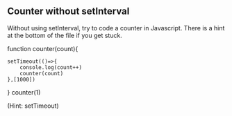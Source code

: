## Counter without setInterval

Without using setInterval, try to code a counter in Javascript. There is a hint at the bottom of the file if you get stuck.

function counter(count){

    setTimeout(()=>{
        console.log(count++)
        counter(count)
    },[1000])

}
counter(1)

(Hint: setTimeout)
